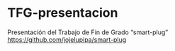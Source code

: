 # TFG-presentacion
Presentación del Trabajo de Fin de Grado “smart-plug” https://github.com/jojelupipa/smart-plug
